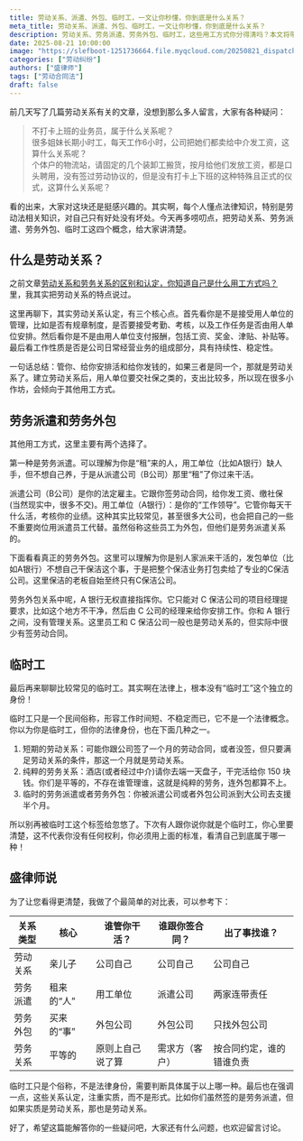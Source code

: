 ```yaml
---
title: 劳动关系、派遣、外包、临时工，一文让你秒懂，你到底是什么关系？
meta_title: 劳动关系、派遣、外包、临时工，一文让你秒懂，你到底是什么关系？
description: 劳动关系、劳务派遣、劳务外包、临时工，这些用工方式你分得清吗？本文将带你一文秒懂，认清自己的法律身份。文章详细解析了劳动关系的三大核心认定标准：管理关系、报酬支付和工作性质。并深入对比了劳务派遣（租“人”）与劳务外包（买“事”）的本质区别，前者是用工单位直接管理，后者则由外包公司管理。文章还特别指出，“临时工”并非法律概念，其实质仍需归入劳动关系、劳务关系或派遣外包关系中。通过一张清晰的对比表格，帮助劳动者识别自己的用工关系，明确权利义务，避免在发生纠纷时因身份不清而维权无门。
date: 2025-08-21 10:00:00
image: "https://slefboot-1251736664.file.myqcloud.com/20250821_dispatch_outsourcing.webp"
categories: ["劳动纠纷"]
authors: ["盛律师"]
tags: ["劳动合同法"]
draft: false
---
```


前几天写了几篇劳动关系有关的文章，没想到那么多人留言，大家有各种疑问：

> 不打卡上班的业务员，属于什么关系呢？  
> 很多姐妹长期小时工，每天工作6小时，公司把她们都卖给中介发工资，这算什么关系呢？  
> 个体户的物流站，请固定的几个装卸工搬货，按月给他们发放工资，都是口头聘用，没有签过劳动协议的，但是没有打卡上下班的这种特殊且正式的仪式，这算什么关系呢？  

看的出来，大家对这块还是挺感兴趣的。其实啊，每个人懂点法律知识，特别是劳动法相关知识，对自己只有好处没有坏处。今天再多唠叨点，把劳动关系、劳务派遣、劳务外包、临时工这四个概念，给大家讲清楚。

## 什么是劳动关系？

之前文章[劳动关系和劳务关系的区别和认定，你知道自己是什么用工方式吗？](https://shenglvshi.cn/labor_relations_contracts) 里，我其实把劳动关系的特点说过。

这里再聊下，其实劳动关系认定，有三个核心点。首先看你是不是接受用人单位的管理，比如是否有规章制度，是否要接受考勤、考核，以及工作任务是否由用人单位安排。然后看你是不是由用人单位支付报酬，包括工资、奖金、津贴、补贴等。最后看工作性质是否是公司日常经营业务的组成部分，具有持续性、稳定性。

一句话总结：管你、给你安排活和给你发钱的，如果三者是同一个，那就是劳动关系了。建立劳动关系后，用人单位要交社保之类的，支出比较多，所以现在很多小作坊，会倾向于其他用工方式。

## 劳务派遣和劳务外包

其他用工方式，这里主要有两个选择了。

第一种是劳务派遣。可以理解为你是“租”来的人，用工单位（比如A银行）缺人手，但不想自己养，于是从派遣公司（B公司）那里“租”了你过来干活。

派遣公司（B公司）是你的法定雇主。它跟你签劳动合同，给你发工资、缴社保(当然现实中，很多不交)。用工单位（A银行）：是你的“工作领导”。它管你每天干什么活，考核你的业绩。这种其实比较常见，甚至很多大公司，也会把自己的一些不重要岗位用派遣员工代替。虽然俗称这些员工为外包，但他们是劳务派遣关系的。

下面看看真正的劳务外包。这里可以理解为你是别人家派来干活的，发包单位（比如A银行）不想自己干保洁这个事，于是把整个保洁业务打包卖给了专业的C保洁公司。这里保洁的老板自始至终只有C保洁公司。

劳务外包关系中呢，A 银行无权直接指挥你。它只能对 C 保洁公司的项目经理提要求，比如这个地方不干净，然后由 C 公司的经理来给你安排工作。你和 A 银行之间，没有管理关系。这里员工和 C 保洁公司一般也是劳动关系的，但实际中很少有签劳动合同。

## 临时工

最后再来聊聊比较常见的临时工。其实啊在法律上，根本没有“临时工”这个独立的身份！

临时工只是一个民间俗称，形容工作时间短、不稳定而已，它不是一个法律概念。你以为你是临时工，但你的法律身份，也在下面几种之一。

1. 短期的劳动关系：可能你跟公司签了一个月的劳动合同，或者没签，但只要满足劳动关系的条件，那这一个月就是劳动关系。
2. 纯粹的劳务关系：酒店(或者经过中介)请你去端一天盘子，干完活给你 150 块钱。你们是平等的，不存在谁管理谁，这就是纯粹的劳务，连外包都算不上。
3. 临时的劳务派遣或者劳务外包：你被派遣公司或者外包公司派到大公司去支援半个月。

所以别再被临时工这个标签给忽悠了。下次有人跟你说你就是个临时工，你心里要清楚，这不代表你没有任何权利，你必须用上面的标准，看清自己到底属于哪一种！

## 盛律师说

为了让您看得更清楚，我做了个最简单的对比表，可以参考下：

|关系类型|核心|谁管你干活？|谁跟你签合同？|出了事找谁？|
|---|---|---|---|---|
|劳动关系|亲儿子|公司自己|公司自己|公司自己|
|劳务派遣|租来的“人”|用工单位|派遣公司|两家连带责任|
|劳务外包|买来的“事”|外包公司|外包公司|只找外包公司|
|劳务关系| 平等的| 原则上自己说了算| 需求方（客户）| 按合同约定，谁的错谁负责 |

临时工只是个俗称，不是法律身份，需要判断具体属于以上哪一种。最后也在强调一点，这些关系认定，注重实质，而不是形式。比如你们虽然签的是劳务派遣，但如果实质是劳动关系，那也是劳动关系。

好了，希望这篇能解答你的一些疑问吧，大家还有什么问题，也欢迎留言讨论。